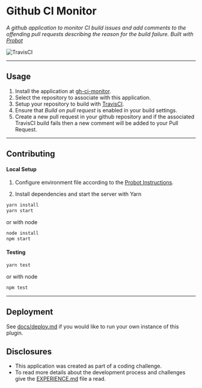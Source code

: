 # Github CI Monitor
_A github application to monitor CI build issues and add comments to the offending pull requests describing the reason for the build failure. Built with [Probot](https://probot.github.io/)_

![TravisCI](https://travis-ci.org/pixelmixer/github-ci-monitor.svg?branch=master)

----


Usage
---
1. Install the application at [gh-ci-monitor](https://github.com/apps/gh-ci-monitor).
2. Select the repository to associate with this application.
3. Setup your repository to build with [TravisCI](https://travis-ci.org/).
4. Ensure that _Build on pull request_ is enabled in your build settings.
5. Create a new pull request in your github repository and if the associated TravisCI build fails then a new comment will be added to your Pull Request.

----

Contributing
---
#### Local Setup

1. Configure environment file according to the [Probot Instructions](https://probot.github.io/docs/development/#configuring-a-github-app).

2. Install dependencies and start the server with Yarn
```sh
yarn install
yarn start
```
or with node
```sh
node install
npm start
```

#### Testing
```sh
yarn test
```
or with node
```sh
npm test
```

----

Deployment
--

See [docs/deploy.md](docs/deploy.md) if you would like to run your own instance of this plugin.

Disclosures
--
- This application was created as part of a coding challenge.
- To read more details about the development process and challenges give the [EXPERIENCE.md](EXPERIENCE.md) file a read.
